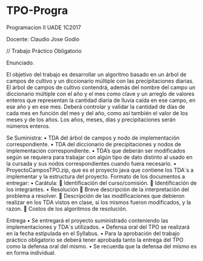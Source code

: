 # TPO-Progra


Programacion II UADE
1C2017

Docente: Claudio Jose Godio

// Trabajo Práctico Obligatorio


Enunciado. 

El objetivo del trabajo es desarrollar un algoritmo basado en un árbol de campos de cultivo y un diccionario múltiple con las precipitaciones diarias.
El árbol de campos de cultivo contendrá, además del nombre del campo un diccionario múltiple con el año y el mes como clave y un arreglo de valores enteros que representan la cantidad diaria de lluvia caída en ese campo, en ese año y en ese mes.
Deberá controlar y validar la cantidad de días de cada mes en función del mes y del año, como así también el valor de los meses y de los años. Los años, meses, días y precipitaciones serán números enteros.

Se Suministra: 
•	TDA del árbol de campos y nodo de implementación correspondiente.
•	TDA del diccionario de precipitaciones y nodos de implementación correspondiente. 
•	TDA’s que deberán ser modificados según se requiera para trabajar con algún tipo de dato distinto al usado en la cursada y sus nodos correspondientes cuando fuera necesario.
•	ProyectoCamposTPO.zip, que es el proyecto java que contiene los TDA´s a implementar y la estructura del proyecto. 
Formato de los documentos a entregar: 
•	Carátula: 
	Identificación del curso/comisión. 
	Identificación de los integrantes. 
•	Resolución
	Breve descripción de la interpretación del problema a  resolver.
	Descripción de las modificaciones que debieron realizar en los TDA vistos en clase, si los mismos fueron modificados, y la razon.
	Costos de los algoritmos de resolución.

Entrega 
•	Se entregará el proyecto suministrado conteniendo las implementaciones y TDA`s utilizados.
•	Defensa oral del TPO se realizará en la fecha estipulada en el Syllabus.
•	Para la aprobación del trabajo práctico obligatorio se deberá tener aprobada tanto la entrega del TPO como la defensa oral del mismo.
•	Se recuerda que la defensa del mismo es en forma individual.
